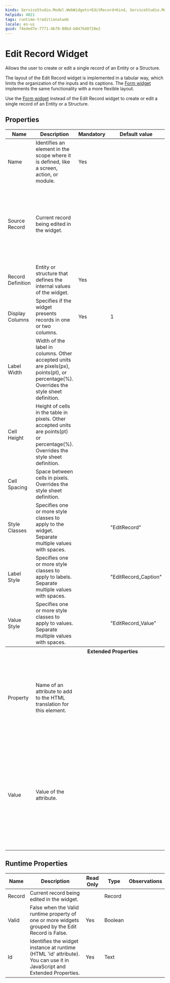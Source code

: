 ```yaml
---
kinds: ServiceStudio.Model.WebWidgets+EditRecord+Kind, ServiceStudio.Model.WebWidgets+ReferenceEditRecord+Kind
helpids: 4021
tags: runtime-traditionalweb
locale: en-us
guid: 74eded7e-7771-4b79-80bd-b047640728e2
---
```


# Edit Record Widget


Allows the user to create or edit a single record of an Entity or a Structure.

<div class="info" markdown="1">

The layout of the Edit Record widget is implemented in a tabular way, which limits the organization of the inputs and its captions. The [Form widget](<ServiceStudio.Plugin.Widgets.Form.final.md>) implements the same functionality with a more flexible layout.

Use the [Form widget](<ServiceStudio.Plugin.Widgets.Form.final.md>) instead of the Edit Record widget to create or edit a single record of an Entity or a Structure.

</div>

## Properties

<table markdown="1">
<thead>
<tr>
<th>Name</th>
<th>Description</th>
<th>Mandatory</th>
<th>Default value</th>
<th>Observations</th>
</tr>
</thead>
<tbody>
<tr>
<td title="Name">Name</td>
<td>Identifies an element in the scope where it is defined, like a screen, action, or module.</td>
<td>Yes</td>
<td></td>
<td></td>
</tr>
<tr>
<td title="Source Record">Source Record</td>
<td>Current record being edited in the widget.</td>
<td></td>
<td></td>
<td>The expression used in this property (if present) is evaluated only when the web screen is loading, immediately after the Screen Preparation.<br/>This property is always evaluated, even when the widget is inside an If widget.</td>
</tr>
<tr>
<td title="Record Definition">Record Definition</td>
<td>Entity or structure that defines the internal values of the widget.</td>
<td>Yes</td>
<td></td>
<td></td>
</tr>
<tr>
<td title="Display Columns">Display Columns</td>
<td>Specifies if the widget presents records in one or two columns.</td>
<td>Yes</td>
<td>1</td>
<td></td>
</tr>
<tr>
<td title="Label Width">Label Width</td>
<td>Width of the label in columns. Other accepted units are pixels(px), points(pt), or percentage(%). Overrides the style sheet definition.</td>
<td></td>
<td></td>
<td></td>
</tr>
<tr>
<td title="Cell Height">Cell Height</td>
<td>Height of cells in the table in pixels. Other accepted units are points(pt) or percentage(%). Overrides the style sheet definition.</td>
<td></td>
<td></td>
<td></td>
</tr>
<tr>
<td title="Cell Spacing">Cell Spacing</td>
<td>Space between cells in pixels. Overrides the style sheet definition.</td>
<td></td>
<td></td>
<td></td>
</tr>
<tr>
<td title="Style Classes">Style Classes</td>
<td>Specifies one or more style classes to apply to the widget. Separate multiple values with spaces.</td>
<td></td>
<td>"EditRecord"</td>
<td></td>
</tr>
<tr>
<td title="Label Style">Label Style</td>
<td>Specifies one or more style classes to apply to labels. Separate multiple values with spaces.</td>
<td></td>
<td>"EditRecord_Caption"</td>
<td></td>
</tr>
<tr>
<td title="Value Style">Value Style</td>
<td>Specifies one or more style classes to apply to values. Separate multiple values with spaces.</td>
<td></td>
<td>"EditRecord_Value"</td>
<td></td>
</tr>
<tr >
<th colspan="5">Extended Properties</th>
</tr>
<tr>
<td title="Property">Property</td>
<td>Name of an attribute to add to the HTML translation for this element.</td>
<td></td>
<td></td>
<td>You can pick a property from the drop-down list or type a free text. The name of the property will not be validated by the platform.<br/><br/>Duplicated properties are not allowed. Spaces, " or ' are also not allowed.</td>
</tr>
<tr>
<td title="Value">Value</td>
<td>Value of the attribute.</td>
<td></td>
<td></td>
<td>You can type the value directly or write expressions using the Expression Editor.<br/><br/>If the Value is empty, the corresponding HTML tag is created as property="property". For example, the nowrap property does not require a value, therefore nowrap="nowrap" is added.</td>
</tr>
</tbody>
</table>

## Runtime Properties

<table markdown="1">
<thead>
<tr>
<th>Name</th>
<th>Description</th>
<th>Read Only</th>
<th>Type</th>
<th>Observations</th>
</tr>
</thead>
<tbody>
<tr>
<td>Record</td>
<td>Current record being edited in the widget.</td>
<td></td>
<td>Record</td>
<td></td>
</tr>
<tr>
<td>Valid</td>
<td>False when the Valid runtime property of one or more widgets grouped by the Edit Record is False.</td>
<td>Yes</td>
<td>Boolean</td>
<td></td>
</tr>
<tr>
<td>Id</td>
<td>Identifies the widget instance at runtime (HTML 'id' attribute). You can use it in JavaScript and Extended Properties.</td>
<td>Yes</td>
<td>Text</td>
<td></td>
</tr>
</tbody>
</table>

